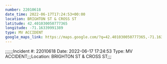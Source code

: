 ```yaml
---
number: 22010618
date_time: 2022-06-17T17:24:53+00:00
location: BRIGHTON ST & CROSS ST
latitude: 42.401030050777365
longitude: -71.16339991389
type: MV ACCIDENT
google_maps_link: https://maps.google.com/?q=42.401030050777365,-71.16339991389
---
```


;;;;;;Incident #: 22010618   Date: 2022-06-17 17:24:53    Type: MV ACCIDENT;;;Location: BRIGHTON ST & CROSS ST;;;
